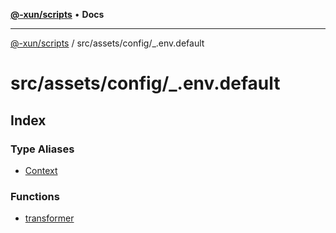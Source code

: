 [**@-xun/scripts**](../../../../README.md) • **Docs**

***

[@-xun/scripts](../../../../README.md) / src/assets/config/\_.env.default

# src/assets/config/\_.env.default

## Index

### Type Aliases

- [Context](type-aliases/Context.md)

### Functions

- [transformer](functions/transformer.md)
